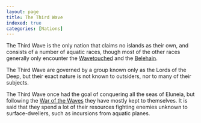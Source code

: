 ```yaml
---
layout: page
title: The Third Wave
indexed: true
categories: [Nations]
---
```

The Third Wave is the only nation that claims no islands as their own, and consists of a number of aquatic races, though
most of the other races generally only encounter the [Wavetouched](/races/wavetouched) and the [Belehain](/races/belehain).

The Third Wave are governed by a group known only as the Lords of the Deep, but their exact nature is not known to outsiders,
nor to many of their subjects.

The Third Wave once had the goal of conquering all the seas of Eluneia, but following the [War of the Waves](/history/war_of_the_waves)
they have mostly kept to themselves. It is said that they spend a lot of their resources fighting enemies unknown to
surface-dwellers, such as incursions from aquatic planes.